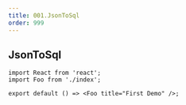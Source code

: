 ```yaml
---
title: 001.JsonToSql
order: 999
---
```


## JsonToSql

```tsx
import React from 'react';
import Foo from './index';

export default () => <Foo title="First Demo" />;
```
